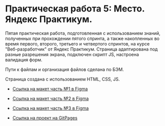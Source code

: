 # Практическая работа 5: Место. Яндекс Практикум.

Пятая практическая работа, подготовленная с использованием знаний, полученных при прохождении пятого спринта, а также накопленных во время первого, второго, третьего и четвертого спринтов, на курсе "Веб-разработчик" от Яндекс Практикум. Страница адаптирована под разные разрешения экрана, подключен скрипт JS, настроена валидация форм.

Пути к файлам и организация файлов сделана по БЭМ.

Страница создана с использованием HTML, CSS, JS.


* [Ссылка на макет часть №1 в Figma](https://www.figma.com/file/2cn9N9jSkmxD84oJik7xL7/JavaScript.-Sprint-4)
* [Ссылка на макет часть №2 в Figma](https://www.figma.com/file/bjyvbKKJN2naO0ucURl2Z0/JavaScript.-Sprint-5)
* [Ссылка на макет часть №3 в Figma](https://www.figma.com/file/kRVLKwYG3d1HGLvh7JFWRT/JavaScript.-Sprint-6)

* [Ссылка на проект на GitPages](https://kerjanoid.github.io/mesto/)
